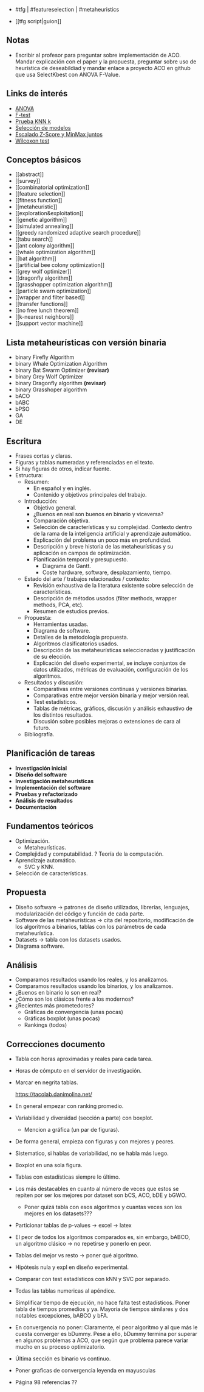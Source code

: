 - #tfg | #featureselection | #metaheuristics

- [[tfg script|guion]] 

## Notas
- Escribir al profesor para preguntar sobre implementación de ACO. Mandar explicación con el paper y la propuesta, preguntar sobre uso de heurística de deseabildiad y mandar enlace a proyecto ACO en github que usa SelectKbest con ANOVA F-Value.

## Links de interés
- [ANOVA](https://en.wikipedia.org/wiki/Analysis_of_variance)
- [F-test](https://en.wikipedia.org/wiki/F-test)
- [Prueba KNN k](https://stackoverflow.com/questions/11568897/value-of-k-in-k-nearest-neighbor-algorithm)
- [Selección de modelos](https://en.wikipedia.org/wiki/Model_selection)
- [Escalado Z-Score y MinMax juntos](https://www.quora.com/Can-we-use-both-Z-score-standardization-and-Min-Max-scaling-as-data-input-for-machine-learning-models)
- [Wilcoxon test](https://en.wikipedia.org/wiki/Wilcoxon_signed-rank_test)

## Conceptos básicos
- [[abstract]] 
- [[survey]]
- [[combinatorial optimization]] 
- [[feature selection]]
- [[fitness function]]
- [[metaheuristic]]
- [[exploration&exploitation]]
- [[genetic algorithm]]
- [[simulated annealing]]
- [[greedy randomized adaptive search procedure]]
- [[tabu search]]
- [[ant colony algorithm]]
- [[whale optimization algorithm]]
- [[bat algorithm]]
- [[artificial bee colony optimization]]
- [[grey wolf optimizer]]
- [[dragonfly algorithm]]
- [[grasshopper optimization algorithm]]
- [[particle swarn optimization]]
- [[wrapper and filter based]]
- [[transfer functions]]
- [[no free lunch theorem]]
- [[k-nearest neighbors]]
- [[support vector machine]]

## Lista metaheurísticas con versión binaria
- binary Firefly Algorithm
- binary Whale Optimization Algorithm
- binary Bat Swarm Optimizer **(revisar)**
- binary Grey Wolf Optimizer
- binary Dragonfly algorithm **(revisar)**
- binary Grasshoper algorithm
- bACO
- bABC
- bPSO
- GA
- DE

## Escritura
- Frases cortas y claras.
- Figuras y tablas numeradas y referenciadas en el texto.
- Si hay figuras de otros, indicar fuente.
- Estructura:
	- Resumen:
		- En español y en inglés.
		- Contenido y objetivos principales del trabajo.
	- Introducción:
		- Objetivo general.
		- ¿Buenos en real son buenos en binario y viceversa?
		- Comparación objetiva.
		- Selección de características y su complejidad. Contexto dentro de la rama de la inteligencia artificial y aprendizaje automático.
		- Explicación del problema un poco más en profundidad.
		- Descripción y breve historia de las metaheurísticas y su aplicación en campos de optimización.
		- Planificación temporal y presupuesto.
			- Diagrama de Gantt.
			- Coste hardware, software, desplazamiento, tiempo.
	- Estado del arte / trabajos relacionados / contexto:
		- Revisión exhaustiva de la literatura existente sobre selección de características.
		- Descripción de métodos usados (filter methods, wrapper methods, PCA, etc).
		- Resumen de estudios previos.
	- Propuesta:
		- Herramientas usadas.
		- Diagrama de software.
		- Detalles de la metodología propuesta.
		- Algoritmos clasificatorios usados.
		- Descripción de las metaheurísticas seleccionadas y justificación de su elección.
		- Explicación del diseño experimental, se incluye conjuntos de datos utilizados, métricas de evaluación, configuración de los algoritmos.
	- Resultados y discusión:
		- Comparativas entre versiones continuas y versiones binarias.
		- Comparativas entre mejor versión binaria y mejor versión real.
		- Test estadísticos.
		- Tablas de métricas, gráficos, discusión y análisis exhaustivo de los distintos resultados.
		- Discusión sobre posibles mejoras o extensiones de cara al futuro.
	- Bibliografía.

## Planificación de tareas
- **Investigación inicial**
- **Diseño del software**
- **Investigación metaheurísticas**
- **Implementación del software**
- **Pruebas y refactorizado**
- **Análisis de resultados**
- **Documentación**

## Fundamentos teóricos
- Optimización.
	- Metaheurísticas.
- Complejidad y computabilidad. ? Teoría de la computación.
- Aprendizaje automático.
	- SVC y KNN.
- Selección de características.

## Propuesta
- Diseño software -> patrones de diseño utilizados, librerías, lenguajes, modularización del código y función de cada parte.
- Software de las metaheurísticas -> cita del repositorio, modificación de los algoritmos a binarios, tablas con los parámetros de cada metaheurística.
- Datasets -> tabla con los datasets usados.
- Diagrama software.

## Análisis
- Comparamos resultados usando los reales, y los analizamos.
- Comparamos resultados usando los binarios, y los analizamos.
- ¿Buenos en binario lo son en real?
- ¿Cómo son los clásicos frente a los modernos?
- ¿Recientes más prometedores?
	- Gráficas de convergencia (unas pocas)
	- Gráficas boxplot (unas pocas)
	- Rankings (todos)

## Correcciones documento
- Tabla con horas aproximadas y reales para cada tarea.
- Horas de cómputo en el servidor de investigación.
- Marcar en negrita tablas.

	https://tacolab.danimolina.net/

- En general empezar con ranking promedio.
- Variabilidad y diversidad (sección a parte) con boxplot.
	- Mencion a gráfica (un par de figuras).
- De forma general, empieza con figuras y con mejores y peores.
- Sistematico, si hablas de variabilidad, no se habla más luego.
- Boxplot en una sola figura.
- Tablas con estadísticas siempre lo último.
-  Los más destacables en cuanto al número de veces que estos se repiten por ser los mejores por dataset son bCS, ACO, bDE y bGWO.
	- Poner quizá tabla con esos algoritmos y cuantas veces son los mejores en los datasets???
- Particionar tablas de p-values -> excel -> latex
- El peor de todos los algoritmos comparados es, sin embargo, bABCO, un algoritmo clásico -> no repetirse y ponerlo en peor.
- Tablas del mejor vs resto -> poner qué algoritmo.
- Hipótesis nula y expl en diseño experimental.
- Comparar con test estadísticos con kNN y SVC por separado.
- Todas las tablas numericas al apéndice.
- Simplificar tiempo de ejecución, no hace falta test estadísticos. Poner tabla de tiempos promedios y ya. Mayoría de tiempos similares y dos notables excepciones, bABCO y bFA.
- En convergencia no poner: Claramente, el peor algoritmo y al que más le cuesta converger es bDummy. Pese a ello, bDummy termina por superar en algunos problemas a ACO, que según que problema parece variar mucho en su proceso optimizatorio.
- Última sección es binario vs continuo.

- Poner graficas de convergencia leyenda en mayusculas
- Página 98 referencias ??